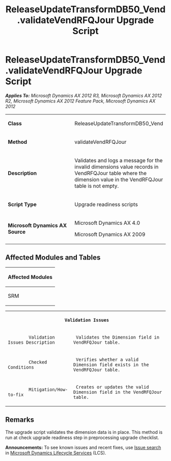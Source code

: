 ﻿---
title: ReleaseUpdateTransformDB50_Vend.validateVendRFQJour Upgrade Script
TOCTitle: ReleaseUpdateTransformDB50_Vend.validateVendRFQJour Upgrade Script
ms:assetid: ebf1b813-cfb1-f4c9-a4bf-36c8b9ba29a0
ms:mtpsurl: https://msdn.microsoft.com/en-us/library/JJ719912(v=AX.60)
ms:contentKeyID: 49711984
ms.date: 05/18/2015
mtps_version: v=AX.60
---

# ReleaseUpdateTransformDB50\_Vend.validateVendRFQJour Upgrade Script 


_**Applies To:** Microsoft Dynamics AX 2012 R3, Microsoft Dynamics AX 2012 R2, Microsoft Dynamics AX 2012 Feature Pack, Microsoft Dynamics AX 2012_

<table>
<colgroup>
<col style="width: 50%" />
<col style="width: 50%" />
</colgroup>
<tbody>
<tr class="odd">
<td><p><strong>Class</strong></p></td>
<td><p>ReleaseUpdateTransformDB50_Vend</p></td>
</tr>
<tr class="even">
<td><p><strong>Method</strong></p></td>
<td><p>validateVendRFQJour</p></td>
</tr>
<tr class="odd">
<td><p><strong>Description</strong></p></td>
<td><p>Validates and logs a message for the invalid dimensions value records in VendRFQJour table where the dimension value in the VendRFQJour table is not empty.</p></td>
</tr>
<tr class="even">
<td><p><strong>Script Type</strong></p></td>
<td><p>Upgrade readiness scripts</p></td>
</tr>
<tr class="odd">
<td><p><strong>Microsoft Dynamics AX Source</strong></p></td>
<td><p>Microsoft Dynamics AX 4.0</p>
<p>Microsoft Dynamics AX 2009</p></td>
</tr>
</tbody>
</table>


## Affected Modules and Tables

<table>
<colgroup>
<col style="width: 100%" />
</colgroup>
<thead>
<tr class="header">
<th><p>Affected Modules</p></th>
</tr>
</thead>
<tbody>
<tr class="odd">
<td><p>SRM</p></td>
</tr>
</tbody>
</table>


<table xmlns="http://www.w3.org/1999/xhtml">
              <tr><th colspan="2">
		
   <p>
   
	 Validation Issues
  </p>
  </th></tr>
              <tr><td>
		
   <p>
   
	 
            Validation Issues Description
          
  </p>
  </td><td>
		
   <p>
   
	 Validates the Dimension field in VendRFQJour table.
  </p>
  </td></tr>
              <tr><td>
		
   <p>
   
	 
            Checked Conditions
          
  </p>
  </td><td>
		
   <p>
   
	 Verifies whether a valid Dimension field exists in the VendRFQJour table.
  </p>
  </td></tr>
              <tr><td>
		
   <p>
   
	 
            Mitigation/How-to-fix
          
  </p>
  </td><td>
		
   <p>
   
	 Creates or updates the valid Dimension field in the VendRFQJour table.
  </p>
  </td></tr>
            </table>


## Remarks

The upgrade script validates the dimension data is in place. This method is run at check upgrade readiness step in preprocessing upgrade checklist.

  
**Announcements:** To see known issues and recent fixes, use [Issue search](http://go.microsoft.com/fwlink/?linkid=389258) in [Microsoft Dynamics Lifecycle Services](http://go.microsoft.com/fwlink/?linkid=306505) (LCS).

